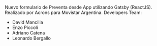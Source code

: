 Nuevo formulario de Preventa desde App utilizando Gatsby (ReactJS).
Realizado por Acrons para Movistar Argentina.
Developers Team:

- David Mancilla
- Enzo Piccoli
- Adriano Catena
- Leonardo Bergallo
